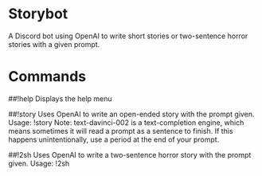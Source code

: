 # Storybot
A Discord bot using OpenAI to write short stories or two-sentence horror stories with a given prompt.

# Commands
##!help
Displays the help menu

##!story
Uses OpenAI to write an open-ended story with the prompt given.
Usage: !story <prompt>
Note: text-davinci-002 is a text-completion engine, which means sometimes it will read a prompt as a sentence to finish.
If this happens unintentionally, use a period at the end of your prompt.
  
##!2sh
Uses OpenAI to write a two-sentence horror story with the prompt given.
Usage: !2sh <prompt>

